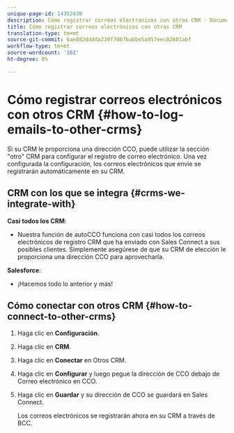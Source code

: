 ```yaml
---
unique-page-id: 14352430
description: Cómo registrar correos electrónicos con otras CRM - Documentos de marketing - Documentación del producto
title: Cómo registrar correos electrónicos con otras CRM
translation-type: tm+mt
source-git-commit: 6ae882dddda220f7067babbe5a057eec82601abf
workflow-type: tm+mt
source-wordcount: '162'
ht-degree: 0%

---
```



# Cómo registrar correos electrónicos con otros CRM {#how-to-log-emails-to-other-crms}

Si su CRM le proporciona una dirección CCO, puede utilizar la sección &quot;otro&quot; CRM para configurar el registro de correo electrónico. Una vez configurada la configuración, los correos electrónicos que envíe se registrarán automáticamente en su CRM.

## CRM con los que se integra {#crms-we-integrate-with}

**Casi todos los CRM**:

* Nuestra función de autoCCO funciona con casi todos los correos electrónicos de registro CRM que ha enviado con Sales Connect a sus posibles clientes. Simplemente asegúrese de que su CRM de elección le proporciona una dirección CCO para aprovecharla.

**Salesforce**:

* ¡Hacemos todo lo anterior y más!

## Cómo conectar con otros CRM {#how-to-connect-to-other-crms}

1. Haga clic en **Configuración**.
1. Haga clic en **CRM**.
1. Haga clic en **Conectar** en Otros CRM.
1. Haga clic en **Configurar** y luego pegue la dirección de CCO debajo de Correo electrónico en CCO.
1. Haga clic en **Guardar** y su dirección de CCO se guardará en Sales Connect.

   Los correos electrónicos se registrarán ahora en su CRM a través de BCC.
